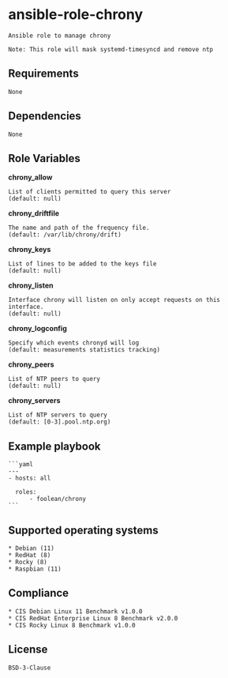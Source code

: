 # ansible-role-chrony

    Ansible role to manage chrony

    Note: This role will mask systemd-timesyncd and remove ntp

## Requirements

    None


## Dependencies

    None


## Role Variables


**chrony_allow**

    List of clients permitted to query this server
    (default: null)

**chrony_driftfile**

    The name and path of the frequency file.
    (default: /var/lib/chrony/drift)

**chrony_keys**

    List of lines to be added to the keys file
    (default: null)

**chrony_listen**

    Interface chrony will listen on only accept requests on this interface.
    (default: null)

**chrony_logconfig**

    Specify which events chronyd will log
    (default: measurements statistics tracking)

**chrony_peers**

    List of NTP peers to query
    (default: null)

**chrony_servers**

    List of NTP servers to query
    (default: [0-3].pool.ntp.org)


## Example playbook

    ```yaml
    ---
    - hosts: all

      roles:
          - foolean/chrony
    ```


## Supported operating systems

    * Debian (11)
    * RedHat (8)
    * Rocky (8)
    * Raspbian (11)


## Compliance

    * CIS Debian Linux 11 Benchmark v1.0.0
    * CIS RedHat Enterprise Linux 8 Benchmark v2.0.0
    * CIS Rocky Linux 8 Benchmark v1.0.0


## License

    BSD-3-Clause
